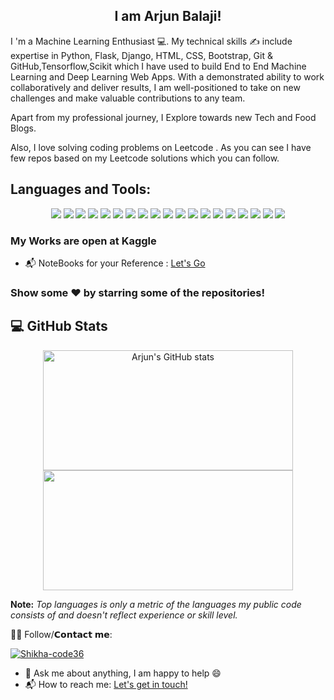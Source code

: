  <h2 align="center">I am  Arjun Balaji!</h2>
 
I 'm a Machine Learning Enthusiast  💻. My technical skills ✍️ include expertise in Python, Flask, Django, HTML, CSS, Bootstrap, Git & GitHub,Tensorflow,Scikit   which I have used to build End to End Machine Learning and Deep Learning Web Apps. With a demonstrated ability to work collaboratively and deliver results, I am well-positioned to take on new challenges and make valuable contributions to any team.


Apart from my professional journey, I Explore towards new Tech and Food Blogs. 

Also, I love solving coding problems on Leetcode .
As you can see I have few repos based on my Leetcode solutions which you can follow.

## Languages and Tools: 

<p align="center">
<img src="https://img.shields.io/badge/VSCode-0078D4?style=for-the-badge&logo=visual%20studio%20code&logoColor=white">
<img src="https://img.shields.io/badge/Git-F05032?style=for-the-badge&logo=git&logoColor=white">
<img src="https://img.shields.io/badge/Python-3776AB?style=for-the-badge&logo=python&logoColor=white">
<img src="https://img.shields.io/badge/scikit_learn-F7931E?style=for-the-badge&logo=scikit-learn&logoColor=white">
<img src="https://img.shields.io/badge/HTML5-E34F26?style=for-the-badge&logo=html5&logoColor=white">
<!-- <img src="https://img.shields.io/badge/GNU%20Bash-4EAA25?style=for-the-badge&logo=GNU%20Bash&logoColor=white"> -->
<img src="https://img.shields.io/badge/TensorFlow-FF6F00?style=for-the-badge&logo=TensorFlow&logoColor=white">
<!-- <img src="https://img.shields.io/badge/PyTorch-EE4C2C?style=for-the-badge&logo=PyTorch&logoColor=white"> -->
<img src="https://img.shields.io/badge/CSS3-1572B6?style=for-the-badge&logo=css3&logoColor=white">
<!-- <img src="https://img.shields.io/badge/JavaScript-323330?style=for-the-badge&logo=javascript&logoColor=F7DF1E"> -->
<img src="https://img.shields.io/badge/Java-ED8B00?style=for-the-badge&logo=java&logoColor=white">
<img src="https://img.shields.io/badge/TensorFlow-FF6F00?style=for-the-badge&logo=TensorFlow&logoColor=white">
<img src="https://img.shields.io/badge/Pandas-2C2D72?style=for-the-badge&logo=pandas&logoColor=white">
<img src="https://img.shields.io/badge/Numpy-777BB4?style=for-the-badge&logo=numpy&logoColor=white">
<!-- <img src="https://img.shields.io/badge/json-5E5C5C?style=for-the-badge&logo=json&logoColor=white"> -->
<img src="https://img.shields.io/badge/SQLite-07405E?style=for-the-badge&logo=sqlite&logoColor=white">
<!-- <img src="https://img.shields.io/badge/Flutter-02569B?style=for-the-badge&logo=flutter&logoColor=white"> -->
<img src="https://img.shields.io/badge/Node.js-43853D?style=for-the-badge&logo=node-dot-js&logoColor=white">
<!-- <img src="https://img.shields.io/badge/Julia-9558B2?style=for-the-badge&logo=julia&logoColor=white"> -->
<!-- <img src="https://img.shields.io/badge/RASPBERRY%20PI-C51A4A.svg?&style=for-the-badge&logo=raspberry%20pi&logoColor=white"> -->
<img src="https://img.shields.io/badge/Jupyter-F37626.svg?&style=for-the-badge&logo=Jupyter&logoColor=white">
<!-- <img src="https://img.shields.io/badge/Markdown-000000?style=for-the-badge&logo=markdown&logoColor=white"> -->
<!-- <img src="https://img.shields.io/badge/Shell_Script-121011?style=for-the-badge&logo=gnu-bash&logoColor=white"> -->
<!-- <img src="https://img.shields.io/badge/jQuery-0769AD?style=for-the-badge&logo=jquery&logoColor=white"> -->
<img src="https://img.shields.io/badge/Spotify-1ED760?&style=for-the-badge&logo=spotify&logoColor=white">
<!-- <img src="https://img.shields.io/badge/Arduino-00979D?style=for-the-badge&logo=Arduino&logoColor=white"> -->
<!-- <img src="https://img.shields.io/badge/Raspberry%20Pi-A22846?style=for-the-badge&logo=Raspberry%20Pi&logoColor=white"> -->
<img src="https://img.shields.io/badge/Django-092E20?style=for-the-badge&logo=django&logoColor=green">
<!-- <img src="https://img.shields.io/badge/Gitpod-000000?style=for-the-badge&logo=gitpod&logoColor=#FFAE33"> -->
<img src="https://img.shields.io/badge/Flask-000000?style=for-the-badge&logo=flask&logoColor=white">
<!-- <img src="https://img.shields.io/badge/Selenium-43B02A?style=for-the-badge&logo=Selenium&logoColor=white"> -->
<img src="https://img.shields.io/badge/Heroku-430098?style=for-the-badge&logo=heroku&logoColor=white">
<!-- <img src="https://img.shields.io/badge/Google_chrome-4285F4?style=for-the-badge&logo=Google-chrome&logoColor=white"> -->
<!-- <img src="https://img.shields.io/badge/iOS-000000?style=for-the-badge&logo=ios&logoColor=white"> -->
<!-- <img src="https://img.shields.io/badge/Safari-FF1B2D?style=for-the-badge&logo=Safari&logoColor=white"> -->
<!-- <img src="https://img.shields.io/badge/Linux-FCC624?style=for-the-badge&logo=linux&logoColor=black"> -->
<!-- <img src="https://img.shields.io/badge/Ubuntu-E95420?style=for-the-badge&logo=ubuntu&logoColor=white"> -->
<!-- <img src="https://img.shields.io/badge/Debian-A81D33?style=for-the-badge&logo=debian&logoColor=white"> -->
<img src="https://img.shields.io/badge/Visual_Studio_Code-0078D4?style=for-the-badge&logo=visual%20studio%20code&logoColor=white">
<!-- <img src="https://img.shields.io/badge/pycharm-143?style=for-the-badge&logo=pycharm&logoColor=black&color=black&labelColor=green"> -->
<!-- <a href="https://replit.com/@GrandMoff100"> -->
  <!-- <img src="https://img.shields.io/badge/Replit-667881?style=for-the-badge&logo=repl-dot-it&logoColor=white"></a> -->
<!-- <img src="https://img.shields.io/badge/hp%20laptop-0096D6?style=for-the-badge&logo=hp&logoColor=white"> -->
<!-- <p align="center"><strong>I use Arch, btw</strong></p> -->

### My Works are open at Kaggle

- 📬 NoteBooks for your Reference : [Let's Go](https://www.kaggle.com/arjunbalaji01)
### Show some ❤️ by starring some of the repositories!

## 💻 GitHub Stats
<!-- ![Arjun's GitHub stats](https://github-readme-stats.vercel.app/api?username=ArjunNo1&show_icons=true&theme=radical) -->
<!-- [![Top Langs](https://github-readme-stats.vercel.app/api/top-langs/?username=ArjunNo1&layout=compact)](https://github.com/ArjunNo1/github-readme-stats) -->

<!-- <p align="center">
  <a href="#"><img alt="Arjun's GitHub stats" src="https://github-readme-stats.vercel.app/api?username=ArjunNo1&show_icons=true&theme=radical&line_height=21" ></a>

  <a href="#"><img alt="Arjun's Top Languages" src="https://github-readme-stats.vercel.app/api/top-langs/?username=ArjunNo1&layout=compact)](https://github.com/ArjunNo1/github-readme-stats" align="center"></a><br><br>
  <b>Note:</b> <i>Top languages is only a metric of the languages my public code consists of and doesn't reflect experience or skill level.</i>
</p>  -->
 
 


<p align="center">
<img align="center" src="https://github-readme-stats.vercel.app/api?username=ArjunNo1&show_icons=true&theme=radical" alt="Arjun's GitHub stats" height="192px" width="400px" />
<img align="center" src="https://github-readme-stats.vercel.app/api/top-langs/?username=ArjunNo1&layout=compact)](https://github.com/ArjunNo1/github-readme-stats" height="192px" width="400px" />

<b>Note:</b> <i>Top languages is only a metric of the languages my public code consists of and doesn't reflect experience or skill level.</i>
</p>


<!-- <details>	
  <summary><b> Github Streaks 🔥</b></summary><br>
  <p align="center">
  <a href="#"><img width="500px" src="https://github-readme-streak-stats.herokuapp.com/?user=Shikha-code36&hide_border=true&theme=dark"></a></p>
</details>
<details>
  <summary><b> Profile Views 👁️</b></summary>
  <br>
  <img src="https://komarev.com/ghpvc/?username=Shikha-code36&label=PROFILE+VIEWS&style=for-the-badge&color=brightgreen">
</details>

## 🏆 My Trophies <br > 
  
  ![trophy](https://github-profile-trophy.vercel.app/?username=Shikha-code36&theme=juicyfresh&no-frame=true&row=1&&margin-w=20&no-bg=true)
  <br ><br > -->

🙋‍♂️ Follow/𝗖𝗼𝗻𝘁𝗮𝗰𝘁 𝗺𝗲:
<br>
<p align="left" dir="auto">
<a href="https://www.linkedin.com/in/arjun-balaji-06b845210/" rel="nofollow"><img align="center" src="https://camo.githubusercontent.com/a80d00f23720d0bc9f55481cfcd77ab79e141606829cf16ec43f8cacc7741e46/68747470733a2f2f696d672e736869656c64732e696f2f62616467652f4c696e6b6564496e2d3030373742353f7374796c653d666f722d7468652d6261646765266c6f676f3d6c696e6b6564696e266c6f676f436f6c6f723d7768697465" alt="Shikha-code36" data-canonical-src="https://img.shields.io/badge/LinkedIn-0077B5?style=for-the-badge&amp;logo=linkedin&amp;logoColor=white" style="max-width: 100%;"></a>

</p>

- 💬 Ask me about anything, I am happy to help :smile:
- 📬 How to reach me: [Let's get in touch!](https://www.linkedin.com/in/arjun-balaji-06b845210/)
